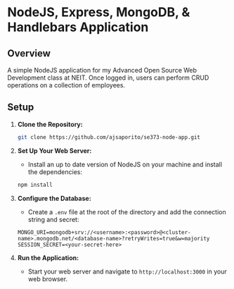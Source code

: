 # NodeJS, Express, MongoDB, & Handlebars Application

## Overview

A simple NodeJS application for my Advanced Open Source Web Development class at NEIT. Once logged in, users can perform CRUD operations on a collection of employees.

## Setup

1. **Clone the Repository:**

    ```sh
    git clone https://github.com/ajsaporito/se373-node-app.git
    ```

2. **Set Up Your Web Server:**

    - Install an up to date version of NodeJS on your machine and install the dependencies:

    ```sh
    npm install
    ```

3. **Configure the Database:**

    - Create a `.env` file at the root of the directory and add the connection string and secret:

   ```env
   MONGO_URI=mongodb+srv://<username>:<password>@<cluster-name>.mongodb.net/<database-name>?retryWrites=true&w=majority
   SESSION_SECRET=<your-secret-here>
   ```

4. **Run the Application:**

    - Start your web server and navigate to `http://localhost:3000` in your web browser.
